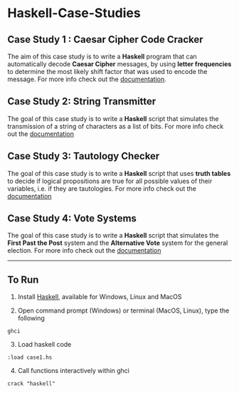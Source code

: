 # Haskell-Case-Studies

## Case Study 1 : Caesar Cipher Code Cracker

The aim of this case study is to write a **Haskell** program that can automatically decode **Caesar Cipher** messages, by using **letter frequencies** to determine the most likely shift factor that was used to encode the message. For more info check out the [documentation](casestudy1.pdf).

## Case Study 2: String Transmitter
The goal of this case study is to write a **Haskell** script that simulates the transmission of a string of characters as a list of bits. For more info check out the [documentation](casestudy2.pdf)

## Case Study 3: Tautology Checker
The goal of this case study is to write a **Haskell** script that uses **truth tables** to decide if logical propositions are true for all possible values of their variables, i.e. if they are tautologies. For more info check out the [documentation](casestudy3.pdf)

## Case Study 4: Vote Systems
The goal of this case study is to write a **Haskell** script that simulates the **First Past the Post** system and the **Alternative Vote** system for the general election. For more info check out the [documentation](case4.pdf)


---
## To Run

1. Install [Haskell](https://www.haskell.org/downloads/), available for Windows, Linux and MacOS

2. Open command prompt (Windows) or terminal (MacOS, Linux), type the following
```
ghci
```

3. Load haskell code
```
:load case1.hs
```

4. Call functions interactively within ghci
```
crack "haskell"
```




